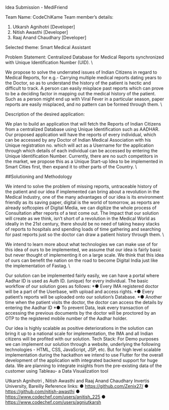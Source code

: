 Idea Submission - MediFriend

Team Name: CodeChiKame
Team member’s details:
1. Utkarsh Agnihotri [Developer]
2. Nitish Awasthi [Developer]
3. Raaj Anand Chaudhary [Developer] 

Selected theme: Smart Medical Assistant 

Problem Statement: Centralized Database for Medical Reports synchronized with Unique Identification Number (UID). \

We propose to solve the underrated issues of Indian Citizens in regard to Medical Reports, for e.g.- Carrying multiple medical reports dating years to the Doctor, so as to understand the history of the patient is hectic and difficult to track.
A person can easily misplace past reports which can prove to be a deciding factor in mapping out the medical history of the patient. Such as a person might end up with Viral Fever in a particular season, paper reports are easily misplaced, and no pattern can be formed through them. \

Description of the desired application:

We plan to build an application that will fetch the Reports of Indian Citizens from a centralized Database using Unique Identification such as AADHAR. Our proposed application will have the reports of every individual, which can be accessed by any Doctor of Indian Medical Association with his Unique registration no. which will act as a Username for the application through which details of each individual can be accessed by entering the Unique Identification Number. Currently, there are no such competitors in the market, we propose this as a Unique Start-up Idea to be implemented in Smart Cities first, then expand it to other parts of the Country. \

##Solutioning and Methodology

We intend to solve the problem of missing reports, untraceable history of the patient and our idea if implemented can bring about a revolution in the Medical Industry, one of the many advantages of our idea is its environment friendly as its saving paper, digital is the world of tomorrow, as reports are already softcopies of Digital Media, we can digitize the whole process of Consultation after reports of a test come out.
The Impact that our solution will create as we think, isn’t short of a revolution in the Medical World as ideally in the 21st century, there should be no need of taking heavy stacks of reports to hospitals and spending loads of time gathering and searching for past reports just so the doctor can draw a patient history through them. \

We intend to learn more about what technologies we can make use of for this idea of ours to be implemented, we assume that our idea is fairly basic but never thought of implementing it on a large scale. We think that this idea of ours can benefit the nation on the road to become Digital India just like the implementation of Fastag. \

Our solution can be implemented fairly easily, we can have a portal where Aadhar ID is used as Auth ID. (unique) for every individual. The basic workflow of our solution goes as follows: *● Every IMA registered doctor will be a part of the Userbase, with upload and access rights. *● Every patient’s reports will be uploaded onto our solution’s Database. *● Another time when the patient visits the doctor, the doctor can access the details by entering the Aadhar ID *● To prevent Data, leak every transaction of accessing the previous documents by the doctor will be proctored by an OTP to the registered mobile number of the Aadhar holder.

Our idea is highly scalable as positive deteriorations in the solution can bring it up to a national scale for implementation, the IMA and all Indian citizens will be profited with our solution. Tech Stack: For Demo purposes we can implement our solution through a website, underlying the following technologies - HTML, CSS, JavaScript, JSP, etc. But for high level scalable implementation during the hackathon we intend to use Flutter for the overall development of the application with integrated backend support for huge data. We are planning to integrate insights from the pre-existing data of the customer using Tableau- a Data Visualization tool

Utkarsh Agnihotri , Nitish Awasthi and Raaj Anand Chaudhary Invertis University, Bareilly Reference links: ● https://github.com/Zenix27/ ● https://github.com/nitish-awasthi ● https://www.codechef.com/users/anitish_225 ● https://www.codechef.com/users/agniutkarsh
